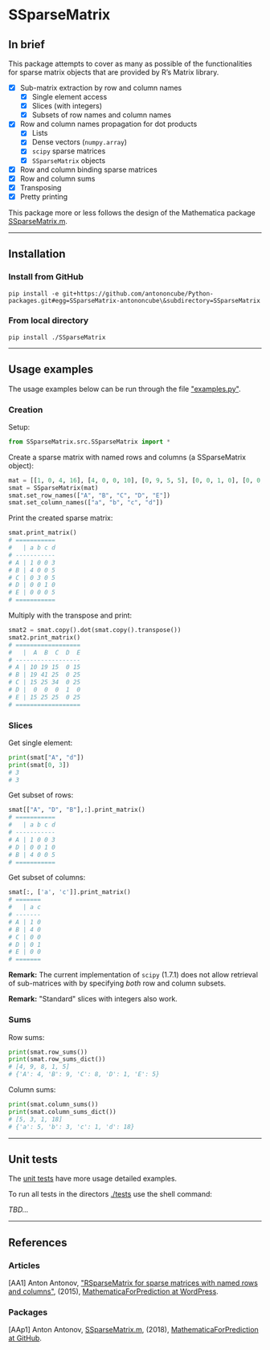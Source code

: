 # SSparseMatrix

## In brief

This package attempts to cover as many as possible of the functionalities for 
sparse matrix objects that are provided by R’s Matrix library. 

- [X] Sub-matrix extraction by row and column names
   - [X] Single element access
   - [X] Slices (with integers)
   - [X] Subsets of row names and column names
- [X] Row and column names propagation for dot products
   - [X] Lists
   - [X] Dense vectors (`numpy.array`)
   - [X] `scipy` sparse matrices
   - [X] `SSparseMatrix` objects
- [X] Row and column binding sparse matrices
- [X] Row and column sums 
- [X] Transposing
- [X] Pretty printing

This package more or less follows the design of the
Mathematica package
[SSparseMatrix.m](https://github.com/antononcube/MathematicaForPrediction/blob/master/SSparseMatrix.m).

-------

## Installation

### Install from GitHub

```shell
pip install -e git+https://github.com/antononcube/Python-packages.git#egg=SSparseMatrix-antononcube\&subdirectory=SSparseMatrix
```

### From local directory

```shell
pip install ./SSparseMatrix
```

-------

## Usage examples

The usage examples below can be run through the file ["examples.py"](./examples.py).

### Creation

Setup:

```python
from SSparseMatrix.src.SSparseMatrix import *
```

Create a sparse matrix with named rows and columns (a SSparseMatrix object):

```python
mat = [[1, 0, 4, 16], [4, 0, 0, 10], [0, 9, 5, 5], [0, 0, 1, 0], [0, 0, 0, 5]]
smat = SSparseMatrix(mat)
smat.set_row_names(["A", "B", "C", "D", "E"])
smat.set_column_names(["a", "b", "c", "d"])
```

Print the created sparse matrix:

```python
smat.print_matrix()
# ===========
#   | a b c d
# -----------
# A | 1 0 0 3
# B | 4 0 0 5
# C | 0 3 0 5
# D | 0 0 1 0
# E | 0 0 0 5
# ===========
```

Multiply with the transpose and print:

```python
smat2 = smat.copy().dot(smat.copy().transpose())
smat2.print_matrix()
# ==================
#   |  A  B  C  D  E
# ------------------
# A | 10 19 15  0 15
# B | 19 41 25  0 25
# C | 15 25 34  0 25
# D |  0  0  0  1  0
# E | 15 25 25  0 25
# ==================
```

### Slices

Get single element:

```python
print(smat["A", "d"])
print(smat[0, 3])
# 3
# 3
```

Get subset of rows:
```python
smat[["A", "D", "B"],:].print_matrix()
# ===========
#   | a b c d
# -----------
# A | 1 0 0 3
# D | 0 0 1 0
# B | 4 0 0 5
# ===========
```
Get subset of columns:
```python
smat[:, ['a', 'c']].print_matrix()
# =======
#   | a c
# -------
# A | 1 0
# B | 4 0
# C | 0 0
# D | 0 1
# E | 0 0
# =======
```

**Remark:** The current implementation of `scipy` (1.7.1) does not allow retrieval
of sub-matrices with by specifying *both* row and column subsets. 

**Remark:** "Standard" slices with integers also work. 

### Sums

Row sums:

```python
print(smat.row_sums())
print(smat.row_sums_dict())
# [4, 9, 8, 1, 5]
# {'A': 4, 'B': 9, 'C': 8, 'D': 1, 'E': 5}
```

Column sums:

```python
print(smat.column_sums())
print(smat.column_sums_dict())
# [5, 3, 1, 18]
# {'a': 5, 'b': 3, 'c': 1, 'd': 18}
```

-------

## Unit tests

The [unit tests](./tests) have more usage detailed examples. 

To run all tests in the directors [./tests](./tests) use the shell command:

*TBD...*

-------

## References

### Articles

[AA1] Anton Antonov,
["RSparseMatrix for sparse matrices with named rows and columns"](https://mathematicaforprediction.wordpress.com/2015/10/08/rsparsematrix-for-sparse-matrices-with-named-rows-and-columns/),
(2015),
[MathematicaForPrediction at WordPress](https://mathematicaforprediction.wordpress.com).

### Packages

[AAp1] Anton Antonov,
[SSparseMatrix.m](https://github.com/antononcube/MathematicaForPrediction/blob/master/SSparseMatrix.m),
(2018),
[MathematicaForPrediction at GitHub](https://github.com/antononcube/MathematicaForPrediction).
